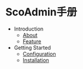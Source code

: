 # ScoAdmin手册

- Introduction
  * [About](1-introduction/1-about.md)
  * [Feature](1-introduction/2-feature.md)
- Getting Started
  * [Configuration](2-getting-started/1-configuration.md)
  * [Installation](2-getting-started/2-installation.md)
